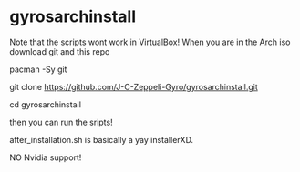 # gyrosarchinstall


Note that the scripts wont work in VirtualBox!
When you are in the Arch iso download git and this repo

pacman -Sy git

git clone https://github.com/J-C-Zeppeli-Gyro/gyrosarchinstall.git

cd gyrosarchinstall


then you can run the sripts!




after_installation.sh is basically a yay installerXD.


NO Nvidia support!
